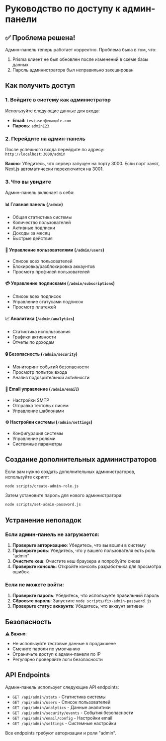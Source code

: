# Руководство по доступу к админ-панели

## ✅ Проблема решена!

Админ-панель теперь работает корректно. Проблема была в том, что:
1. Prisma клиент не был обновлен после изменений в схеме базы данных
2. Пароль администратора был неправильно захеширован

## Как получить доступ

### 1. Войдите в систему как администратор

Используйте следующие данные для входа:
- **Email**: `testuser@example.com`
- **Пароль**: `admin123`

### 2. Перейдите на админ-панель

После успешного входа перейдите по адресу: `http://localhost:3000/admin`

**Важно**: Убедитесь, что сервер запущен на порту 3000. Если порт занят, Next.js автоматически переключится на 3001.

### 3. Что вы увидите

Админ-панель включает в себя:

#### 📊 Главная панель (`/admin`)
- Общая статистика системы
- Количество пользователей
- Активные подписки
- Доходы за месяц
- Быстрые действия

#### 👥 Управление пользователями (`/admin/users`)
- Список всех пользователей
- Блокировка/разблокировка аккаунтов
- Просмотр профилей пользователей

#### 💳 Управление подписками (`/admin/subscriptions`)
- Список всех подписок
- Управление статусами подписок
- Просмотр платежей

#### 📈 Аналитика (`/admin/analytics`)
- Статистика использования
- Графики активности
- Отчеты по доходам

#### 🔒 Безопасность (`/admin/security`)
- Мониторинг событий безопасности
- Просмотр попыток входа
- Анализ подозрительной активности

#### 📧 Email управление (`/admin/email`)
- Настройки SMTP
- Отправка тестовых писем
- Управление шаблонами

#### ⚙️ Настройки системы (`/admin/settings`)
- Конфигурация системы
- Управление ролями
- Системные параметры

## Создание дополнительных администраторов

Если вам нужно создать дополнительных администраторов, используйте скрипт:

```bash
node scripts/create-admin-role.js
```

Затем установите пароль для нового администратора:

```bash
node scripts/set-admin-password.js
```

## Устранение неполадок

### Если админ-панель не загружается:

1. **Проверьте авторизацию**: Убедитесь, что вы вошли в систему
2. **Проверьте роль**: Убедитесь, что у вашего пользователя есть роль "admin"
3. **Очистите кеш**: Очистите кеш браузера и попробуйте снова
4. **Проверьте консоль**: Откройте консоль разработчика для просмотра ошибок

### Если не можете войти:

1. **Проверьте пароль**: Убедитесь, что используете правильный пароль
2. **Сбросьте пароль**: Запустите `node scripts/fix-admin-password.js`
3. **Проверьте статус аккаунта**: Убедитесь, что аккаунт активен

## Безопасность

⚠️ **Важно**: 
- Не используйте тестовые данные в продакшене
- Смените пароли по умолчанию
- Ограничьте доступ к админ-панели по IP
- Регулярно проверяйте логи безопасности

## API Endpoints

Админ-панель использует следующие API endpoints:

- `GET /api/admin/stats` - Статистика системы
- `GET /api/admin/users` - Список пользователей
- `GET /api/admin/analytics` - Данные аналитики
- `GET /api/admin/security/events` - События безопасности
- `GET /api/admin/email/config` - Настройки email
- `GET /api/admin/settings` - Системные настройки

Все endpoints требуют авторизации и роли "admin".
